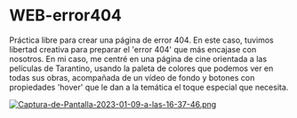 # WEB-error404
Práctica libre para crear una página de error 404.
En este caso, tuvimos libertad creativa para preparar el 'error 404' que más encajase con nosotros. En mi caso, me centré en una página de cine orientada a las películas de Tarantino, usando la paleta de colores que podemos ver en todas sus obras, acompañada de un vídeo de fondo y botones con propiedades 'hover' que le dan a la temática el toque especial que necesita. 

[![Captura-de-Pantalla-2023-01-09-a-las-16-37-46.png](https://i.postimg.cc/J4PXDdF3/Captura-de-Pantalla-2023-01-09-a-las-16-37-46.png)](https://postimg.cc/QHKCvShV)
